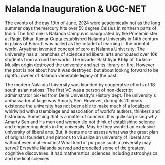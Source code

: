 # Nalanda Inauguration & UGC-NET 

The events of the day 19th of June, 2024 were academically hot as the long summer days the mercury hits
over 50 degree Celsius in northern parts of India. The first one is Nalanda Campus is inaugurated by the
Primeminister at Ragir, Bihar. Kumar Gupta established Nalanda University in 14th century in plains of 
Bihar. It was hailed as the cetadel of learning in the oriental world. Aryabhat invented concept of zero
at Nalanda University. The university has all branches of science and liberal arts and housed over 10k
students from around the world. The invader Bakhtiyar Khiliji of Turkish-Musilm origin destroyed the 
university and set its library on fire. However the post is not about how it was destroyed, but about
looking forward to be rightful owner of Nalanda venerable legacy of the past.

The modern Nalanda University was founded by cooperative efforts of 18 south asian nations. The first
VC was a person of non-descript administrator picked from Delhi University's History dept. The 
university's ambassador at large was Amarty Sen. However, during its 20 years existence the university
has not been able to make much of a localized whirlwind with assemblage and association of world's
authors, thinkers and historians. Something that is a matter of concern. It is quite surprising why
Amarty Sen and his men and women did not think of establishing science and engineering depts in the
university. May be they wanted an exclusive university of liberal arts. But, it beats me to assess
what was the great plan of original founders and patrons to visualize an university of
liberal arts without even mathematics! What kind of purpose such a university may serve? Erstwhile 
Nalanda served and propelled some of the greatest cognitive discoveries. It had mathematics, sciences
including astrophysics and medical sciences.  
